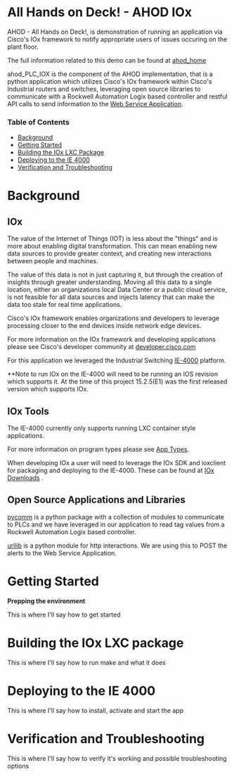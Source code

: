 # All Hands on Deck! - AHOD IOx
AHOD - All Hands on Deck!, is demonstration of running an application
via Cisco's IOx framework to notify appropriate users of issues occuring
on the plant floor.

The full information related to this demo can be found at
[ahod_home](https://github.com/imapex/ahod_home)

ahod_PLC_IOX is the component of the AHOD implementation, that is a
python application which utilizes Cisco's IOx framework within Cisco's
Industrial routers and switches, leveraging open source libraries to
communicate with a Rockwell Automation Logix based controller and
restful API calls to send information to the
[Web Service Application](https://github.com/imapex/ahod_webapp).

### Table of Contents
* [Background](#Background)
* [Getting Started](#Getting-Started)
* [Building the IOx LXC Package](#Building-the-IOx-LXC-package)
* [Deploying to the IE 4000](#Deploying-to-the-IE-4000)
* [Verification and Troubleshooting](#Verification-and-Troubleshooting)

# <a name="Background"></a>Background

## IOx


The value of the Internet of Things (IOT) is less about the "things" and
 is more about enabling digital transformation. This can mean enabling new data
 sources to provide greater context, and creating new interactions between
 people and machines.

The value of this data is not in just capturing it, but through the
creation of insights through greater understanding. Moving all this data
to a single location, either an organizations local Data Center or a
public cloud service, is not feasible for all data sources and injects
latency that can make the data too stale for real time applications.

Cisco's IOx framework enables organizations and developers to leverage
processing closer to the end devices inside network edge devices.

For more information on the IOx framework and developing applications
please see Cisco's developer community at
[developer.cisco.com](https://developer.cisco.com/media/iox-dev-guide-7-12-16/intro/conceptual-overview/)

For this application we leveraged the Industrial Switching
[IE-4000](http://www.cisco.com/c/en/us/products/switches/industrial-ethernet-4000-series-switches/index.html)
platform.

**Note to run IOx on the IE-4000 will need to be running an IOS revision
which supports it. At the time of this project 15.2.5(E1) was the first
released version which supports IOx.

## IOx Tools

The IE-4000 currently only supports running LXC container style applications.

For more information on program types please see
[App Types](https://developer.cisco.com/media/iox-dev-guide-7-12-16/concepts/app-types/).

When developing IOx a user will need to leverage the IOx SDK and
ioxclient for packaging and deploying to the IE-4000.
These can be found at
[IOx Downloads](https://developer.cisco.com/media/iox-dev-guide-7-12-16/getstarted/downloads/)
.


## Open Source Applications and Libraries
[pycomm](https://github.com/ruscito/pycomm) is a python package with a collection
of modules to communicate to PLCs and we have leveraged in our application to
read tag values from a Rockwell Automation Logix based controller.

[urllib](https://docs.python.org/2/library/urllib.html) is a python
module for http interactions. We are using this to POST the alerts
to the Web Service Application.

# <a name="Getting-Started"></a>Getting Started
**Prepping the environment**

This is where I'll say how to get started

# <a name="Building-the-IOx-LXC-package"></a>Building the IOx LXC package

This is where I'll say how to run make and what it does

# <a name="Deploying-to-the-IE-4000"></a>Deploying to the IE 4000

This is where I'll say how to install, activate and start the app

# <a name="Verification-and-Troubleshooting"></a>Verification and Troubleshooting

This is where I'll say how to verify it's working and possible troubleshooting options



